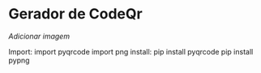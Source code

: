 # Gerador de CodeQr 

*Adicionar imagem*

Import:
import pyqrcode
import png
install:
pip install pyqrcode
pip install pypng
